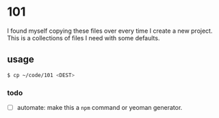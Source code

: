 # 101

I found myself copying these files over every time I create a new project.
This is a collections of files I need with some defaults.

## usage

```sh
$ cp ~/code/101 <DEST>
```

### todo

- [ ] automate: make this a `npm` command or yeoman generator.